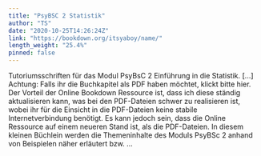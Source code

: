 ```yaml
---
title: "PsyBSC 2 Statistik"
author: "TS"
date: "2020-10-25T14:26:24Z"
link: "https://bookdown.org/itsyaboy/name/"
length_weight: "25.4%"
pinned: false
---
```


Tutoriumsschriften für das Modul PsyBsC 2 Einführung in die Statistik. [...] Achtung: Falls ihr die Buchkapitel als PDF haben möchtet, klickt bitte hier. Der Vorteil der Online Bookdown Ressource ist, dass ich diese ständig aktualisieren kann, was bei den PDF-Dateien schwer zu realisieren ist, wobei ihr für die Einsicht in die PDF-Dateien keine stabile Internetverbindung benötigt. Es kann jedoch sein, dass die Online Ressource auf einem neueren Stand ist, als die PDF-Dateien. In diesem kleinen Büchlein werden die Themeninhalte des Moduls PsyBSc 2 anhand von Beispielen näher erläutert bzw. ...
